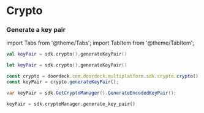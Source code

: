 # Crypto

### Generate a key pair

import Tabs from '@theme/Tabs';
import TabItem from '@theme/TabItem';

<Tabs>
<TabItem value="jvm-android" label="JVM & Android">

```kotlin showLineNumbers
val keyPair = sdk.crypto().generateKeyPair()
```

</TabItem>
<TabItem value="swift" label="Swift">

```swift showLineNumbers
let keyPair = sdk.crypto().generateKeyPair()
```

</TabItem>
<TabItem value="js" label="JavaScript">

```javascript showLineNumbers
const crypto = doordeck.com.doordeck.multiplatform.sdk.crypto.crypto()
const keyPair = crypto.generateKeyPair();
```

</TabItem>
<TabItem value="csharp" label="C#">

```csharp showLineNumbers
var keyPair = sdk.GetCryptoManager().GenerateEncodedKeyPair();
```

</TabItem>
<TabItem value="python" label="Python">

```python showLineNumbers
keyPair = sdk.cryptoManager.generate_key_pair()
```

</TabItem>
</Tabs>
